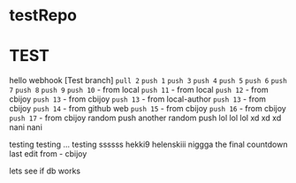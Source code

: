 # testRepo
# TEST
hello webhook 
[Test branch]
`pull 2`
`push 1`
`push 3`
`push 4`
`push 5`
`push 6`
`push 7`
`push 8`
`push 9`
`push 10` - from local
`push 11` - from local
`push 12` - from cbijoy
`push 13` - from cbijoy
`push 13` - from local-author
`push 13` - from cbijoy
`push 14` - from github web
`push 15` - from cbijoy
`push 16` - from cbijoy 
`push 17` - from cbijoy
random push
another random push
lol lol lol
xd xd xd
nani nani

testing testing ...
testing ssssss
hekki9
helenskiii
niggga
the final countdown
last edit from - cbijoy

lets see if db works

